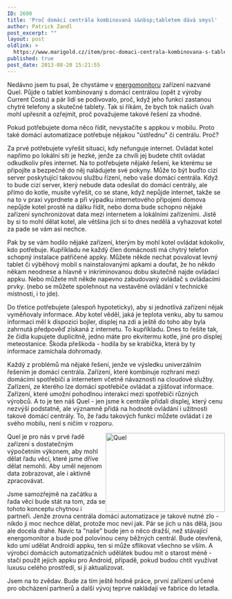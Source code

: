 ```yaml
---
ID: 2690
title: 'Proč domácí centrála kombinovaná s&nbsp;tabletem dává smysl'
author: Patrick Zandl
post_excerpt: ""
layout: post
oldlink: >
  https://www.marigold.cz/item/proc-domaci-centrala-kombinovana-s-tabletem-dava-smysl
published: true
post_date: 2013-08-20 15:21:55
---
```

<p>Nedávno jsem tu psal, že chystáme v <a href="http://www.energomonitor.cz">energomonitoru</a> zařízení nazvané Quel. Půjde o tablet kombinovaný s domácí centrálou (opět z výroby Current Costu) a pár lidí se podivovalo, proč, když jeho funkci zastanou chytré telefony a skutečné tablety. Tak si říkám, že bych tok našich úvah mohl upřesnit a ozřejmit, proč považujeme takové řešení za vhodné.</p>

<p>Pokud potřebujete doma něco řídit, nevystačíte s appkou v mobilu. Proto také domácí automatizace potřebuje nějakou "ústřednu" či centrálu. Proč?</p>
<p>Za prvé potřebujete vyřešit situaci, kdy nefunguje internet. Ovládat kotel napřímo po lokální síti je hezké, jenže za chvíli jej budete chtít ovládat odkudkoliv přes internet. Na to potřebujete nějaké řešení, ke kterému se připojíte a bezpečně do něj naládujete své pokyny. Může to být buďto cizí server poskytující takovou službu řízení, nebo vaše domácí centrála. Když to bude cizí server, který nebude data odesílat do domácí centrály, ale přímo do kotle, musíte vyřešit, co se stane, když nepůjde internet, takže se na to v praxi vyprdnete a při výpadku internetového připojení domova nepůjde kotel prostě na dálku řídit, nebo doma bude schopno nějaké zařízení synchronizovat data mezi internetem a lokálními zařízeními. Jistě by si to mohl dělat kotel, ale většina jich si to dnes nedělá a vyhazovat kotel za pade se vám asi nechce.</p>
<p>Pak by se vám hodilo nějaké zařízení, kterým by mohl kotel ovládat kdokoliv, kdo potřebuje. Kupříkladu ne každý člen domácnosti má chytrý telefon schopný instalace patřičené appky. Můžete někde nechat povalovat levný tablet či výběhový mobil s nainstalovanými apkami a doufat, že ho někdo někam neodnese a hlavně v inkriminovanou dobu skutečně najde ovládací appku. Nebo můžete mít někde napevno zabudovaný ovládač s ovládacími prvky. (nebo se můžete spolehnout na vestavěné ovládání v technické místnosti, i to jde).</p>
<p>Do třetice potřebujete (alespoň hypoteticky), aby si jednotlivá zařízení nějak vyměňovaly informace. Aby kotel věděl, jaká je teplota venku, aby tu samou informaci měl k dispozici bojler, displej na zdi a ještě do toho aby byla zahrnutá předpověď získaná z internetu. To kupříkladu. Dnes to řešíte tak, že čidla kupujete duplicitně, jedno máte pro ekvitermu kotle, jiné pro displej meteostanice. Škoda přeškoda - hodila by se krabička, která by ty informace zamíchala dohromady.</p>
<p>Každý z problémů má nějaké řešení, jenže ve výsledku univerzálním řešením je domácí centrála. Zařízení, které kombinuje rozhraní mezi domácími spotřebiči a internetem včetně návaznosti na cloudové služby. Zařízení, ze kterého lze domácí spotřebiče ovládat a zjišťovat informace. Zařízení, které umožní pohodlnou interakci mezi spotřebiči různých výrobců. A to je ten náš Quel - jen jsme k centrále přidali displej, který cenu nezvýší podstatně, ale významně přidá na hodnotě ovládání i užitnosti takové domácí centrály. To, že řadu takových funkcí můžete ovládat i ze svého mobilu, není s ničím v rozporu.</p>
<p><img style="float: right;" title="quel.png" src="http://www.marigold.cz/wp-content/uploads/quel.png" alt="Quel" width="276" height="183" border="0" /></p>
<p>Quel je pro nás v prvé řadě zařízení s dostatečným výpočetním výkonem, aby mohl dělat řadu věcí, které jsme dříve dělat nemohli. Aby uměl nejenom data zobrazovat, ale i aktivně zpracovávat.</p>
<p>Jsme samozřejmě na začátku a řada věcí bude stát na tom, zda se tohoto konceptu chytnou i partneři. Jenže zrovna centrála domácí automatizace je takové nutné zlo - nikdo ji moc nechce dělat, protože moc neví jak. Pár se jich u nás dělá, jsou ale docela drahé. Navíc ta "naše" bude jen o něco dražší, než stávající energomonitor a bude pod polovinou ceny běžných centrál. Bude otevřená, kdo umí udělat Androidí appku, ten si může sflikovat všechno se vším. A výrobci domácích automatizačních udělátek budou mít o starost méně - stačí použít jejich appku pro Android, případě, pokud budou chtít využívat luxusu celého prostředí, si ji aktualizovat.</p>
<p>Jsem na to zvědav. Bude za tím ještě hodně práce, první zařízení určené pro obcházení partnerů a další vývoj teprve nakládají ve fabrice do letadla.</p>